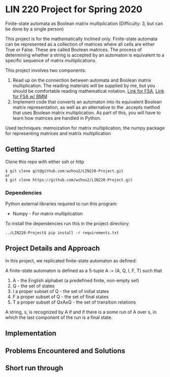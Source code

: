 # LIN 220 Project for Spring 2020

Finite-state automata as Boolean matrix multiplication (Difficulty: 3, but can be done by a single person)

This project is for the mathematically inclined only. Finite-state automata can be represented as a collection of matrices where all cells are either True or False. These are called Boolean matrices. The process of determining whether a string is accepted by an automaton is equivalent to a specific sequence of matrix multiplications.

This project involves two components:
1. Read up on the connection between automata and Boolean matrix multiplication. The reading materials will be supplied by me, but you should be comfortable reading mathematical notation. [Link for FSA](https://github.com/stonybrook-lin539-f19/main/blob/master/pdf/05_automata/01_automata.pdf), [Link for FSA w/ BMM](https://github.com/stonybrook-lin539-f19/main/blob/master/pdf/05_automata/06_matrix_representation.pdf)
2. Implement code that converts an automaton into its equivalent Boolean matrix representation, as well as an alternative to the .accepts method that uses Boolean matrix multiplication. As part of this, you will have to learn how matrices are handled in Python.

Used techniques: memoization for matrix multiplication, the numpy package for representing matrices and matrix multiplication

## Getting Started
Clone this repo with either ssh or http
```
$ git clone git@github.com:wzhou2/LIN220-Project.git
or
$ git clone https://github.com/wzhou2/LIN220-Project.git
```

### Dependencies
Python external libraries required to run this program:
* Numpy - For matrix multiplication

To install the dependencies run this in the project directory:
```
../LIN220-Project$ pip install -r requirements.txt
```

## Project Details and Approach
In this project, we replicated finite-state automaton as defined:

A finite-state automaton is defined as a 5-tuple A := (A, Q, I, F, T) such that

1. A - the English alphabet (a predefined finite, non-empty set)
2. Q - the set of states
3. I a proper subset of Q - the set of initial states
4. F a proper subset of Q - the set of final states
5. T a proper subset of QxAxQ - the set of transition relations

A string, s, is recognized by A if and if there is a some run of A over s, in which the last component of the run is a final state. 

## Implementation


## Problems Encountered and Solutions


## Short run through 

